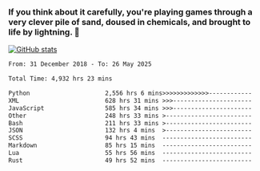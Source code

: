 ### If you think about it carefully, you're playing games through a very clever pile of sand, doused in chemicals, and brought to life by lightning.  👋


[![GitHub stats](https://github-readme-stats.vercel.app/api?username=XenophonLXH&show_icons=true&theme=codeSTACKr)](https://github.com/anuraghazra/github-readme-stats)


<!--START_SECTION:waka-->

```txt
From: 31 December 2018 - To: 26 May 2025

Total Time: 4,932 hrs 23 mins

Python                     2,556 hrs 6 mins>>>>>>>>>>>>>------------   51.83 %
XML                        628 hrs 31 mins >>>----------------------   12.74 %
JavaScript                 585 hrs 34 mins >>>----------------------   11.87 %
Other                      248 hrs 33 mins >------------------------   05.04 %
Bash                       211 hrs 33 mins >------------------------   04.29 %
JSON                       132 hrs 4 mins  >------------------------   02.68 %
SCSS                       94 hrs 43 mins  -------------------------   01.92 %
Markdown                   85 hrs 15 mins  -------------------------   01.73 %
Lua                        55 hrs 56 mins  -------------------------   01.13 %
Rust                       49 hrs 52 mins  -------------------------   01.01 %
```

<!--END_SECTION:waka-->
